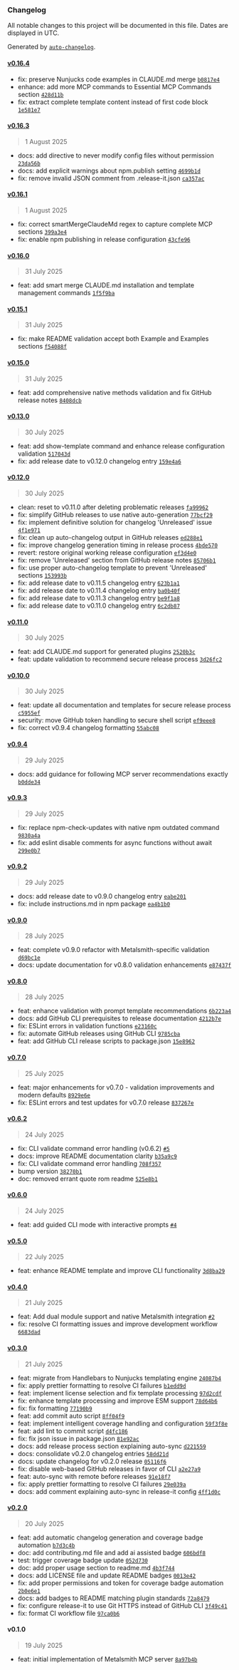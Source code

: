 ### Changelog

All notable changes to this project will be documented in this file. Dates are displayed in UTC.

Generated by [`auto-changelog`](https://github.com/CookPete/auto-changelog).

#### [v0.16.4](https://github.com/wernerglinka/metalsmith-plugin-mcp-server/compare/v0.16.3...v0.16.4)

- fix: preserve Nunjucks code examples in CLAUDE.md merge [`b0817e4`](https://github.com/wernerglinka/metalsmith-plugin-mcp-server/commit/b0817e41092b320ab96758003ed87cb9a2c31275)
- enhance: add more MCP commands to Essential MCP Commands section [`428d11b`](https://github.com/wernerglinka/metalsmith-plugin-mcp-server/commit/428d11b2232bdc82f2f6904cbe8f9de931e1a1dc)
- fix: extract complete template content instead of first code block [`1e581e7`](https://github.com/wernerglinka/metalsmith-plugin-mcp-server/commit/1e581e7419bde86967c0406db5c072290f213468)

#### [v0.16.3](https://github.com/wernerglinka/metalsmith-plugin-mcp-server/compare/v0.16.1...v0.16.3)

> 1 August 2025

- docs: add directive to never modify config files without permission [`23da56b`](https://github.com/wernerglinka/metalsmith-plugin-mcp-server/commit/23da56b0ed4cbda935cf5f6922822f669762fdfc)
- docs: add explicit warnings about npm.publish setting [`4699b1d`](https://github.com/wernerglinka/metalsmith-plugin-mcp-server/commit/4699b1d467d6475f8e5e987339dc5643ead6a2db)
- fix: remove invalid JSON comment from .release-it.json [`ca357ac`](https://github.com/wernerglinka/metalsmith-plugin-mcp-server/commit/ca357ac72d8eafb795a7fbed649befac8a599a24)

#### [v0.16.1](https://github.com/wernerglinka/metalsmith-plugin-mcp-server/compare/v0.16.0...v0.16.1)

> 1 August 2025

- fix: correct smartMergeClaudeMd regex to capture complete MCP sections [`399a3e4`](https://github.com/wernerglinka/metalsmith-plugin-mcp-server/commit/399a3e46f49e0237888906b644420398cadd6c74)
- fix: enable npm publishing in release configuration [`43cfe96`](https://github.com/wernerglinka/metalsmith-plugin-mcp-server/commit/43cfe96d58cf47006d85a0a901cd2b8c73f48324)

#### [v0.16.0](https://github.com/wernerglinka/metalsmith-plugin-mcp-server/compare/v0.15.1...v0.16.0)

> 31 July 2025

- feat: add smart merge CLAUDE.md installation and template management commands [`1f5f9ba`](https://github.com/wernerglinka/metalsmith-plugin-mcp-server/commit/1f5f9ba0b1aacf5839a297af10656b5884074491)

#### [v0.15.1](https://github.com/wernerglinka/metalsmith-plugin-mcp-server/compare/v0.15.0...v0.15.1)

> 31 July 2025

- fix: make README validation accept both Example and Examples sections [`f54088f`](https://github.com/wernerglinka/metalsmith-plugin-mcp-server/commit/f54088fc39d0a08414be5c24c2710bd6c143283f)

#### [v0.15.0](https://github.com/wernerglinka/metalsmith-plugin-mcp-server/compare/v0.13.0...v0.15.0)

> 31 July 2025

- feat: add comprehensive native methods validation and fix GitHub release notes [`8408dcb`](https://github.com/wernerglinka/metalsmith-plugin-mcp-server/commit/8408dcb3382f547af54b806d86f7e051333b8bb5)

#### [v0.13.0](https://github.com/wernerglinka/metalsmith-plugin-mcp-server/compare/v0.12.0...v0.13.0)

> 30 July 2025

- feat: add show-template command and enhance release configuration validation [`517043d`](https://github.com/wernerglinka/metalsmith-plugin-mcp-server/commit/517043d9c66ab4c87b6227b61c7d43b22d58220d)
- fix: add release date to v0.12.0 changelog entry [`159e4a6`](https://github.com/wernerglinka/metalsmith-plugin-mcp-server/commit/159e4a6ab80a1cc7a726d37c8a3a928554102873)

#### [v0.12.0](https://github.com/wernerglinka/metalsmith-plugin-mcp-server/compare/v0.11.0...v0.12.0)

> 30 July 2025

- clean: reset to v0.11.0 after deleting problematic releases [`fa99962`](https://github.com/wernerglinka/metalsmith-plugin-mcp-server/commit/fa9996207b0d8bbf516571a71744bacd1fdff01b)
- fix: simplify GitHub releases to use native auto-generation [`77bcf29`](https://github.com/wernerglinka/metalsmith-plugin-mcp-server/commit/77bcf29db37065907a8980ddfcf048f3d7357e4f)
- fix: implement definitive solution for changelog 'Unreleased' issue [`4f1e971`](https://github.com/wernerglinka/metalsmith-plugin-mcp-server/commit/4f1e971bba87659f1f6ed63eacc6690ed61999cd)
- fix: clean up auto-changelog output in GitHub releases [`ed288e1`](https://github.com/wernerglinka/metalsmith-plugin-mcp-server/commit/ed288e150a18af6bfff63cd094abb1bf811de99b)
- fix: improve changelog generation timing in release process [`4bde570`](https://github.com/wernerglinka/metalsmith-plugin-mcp-server/commit/4bde570bfcd80797c8366c3d2e66e090dc8e4031)
- revert: restore original working release configuration [`ef3d4e0`](https://github.com/wernerglinka/metalsmith-plugin-mcp-server/commit/ef3d4e08a3ee36e2f628d76be7f048ed39e3d7f7)
- fix: remove 'Unreleased' section from GitHub release notes [`85706b1`](https://github.com/wernerglinka/metalsmith-plugin-mcp-server/commit/85706b1865960b6fafd01da840bf940cac0cd4d0)
- fix: use proper auto-changelog template to prevent 'Unreleased' sections [`153993b`](https://github.com/wernerglinka/metalsmith-plugin-mcp-server/commit/153993bfec8ab0a400431a2fe27f19f1ede80c21)
- fix: add release date to v0.11.5 changelog entry [`623b1a1`](https://github.com/wernerglinka/metalsmith-plugin-mcp-server/commit/623b1a1a9367825d6cb28e528128a5a44664c45e)
- fix: add release date to v0.11.4 changelog entry [`ba0b40f`](https://github.com/wernerglinka/metalsmith-plugin-mcp-server/commit/ba0b40f8872db9450a59f7ebed2b02f38230ecb3)
- fix: add release date to v0.11.3 changelog entry [`be9f1a8`](https://github.com/wernerglinka/metalsmith-plugin-mcp-server/commit/be9f1a842d10481f55c3ac2b1b76879f44352cad)
- fix: add release date to v0.11.0 changelog entry [`6c2db87`](https://github.com/wernerglinka/metalsmith-plugin-mcp-server/commit/6c2db87a51c29eaade75658aaeea7f08d4fa838a)

#### [v0.11.0](https://github.com/wernerglinka/metalsmith-plugin-mcp-server/compare/v0.10.0...v0.11.0)

> 30 July 2025

- feat: add CLAUDE.md support for generated plugins [`2520b3c`](https://github.com/wernerglinka/metalsmith-plugin-mcp-server/commit/2520b3cc124fd4f3048127583b97cbd6777e0aa3)
- feat: update validation to recommend secure release process [`3d26fc2`](https://github.com/wernerglinka/metalsmith-plugin-mcp-server/commit/3d26fc22b5af1378546cd79fb7bb8fc9b7a78b09)

#### [v0.10.0](https://github.com/wernerglinka/metalsmith-plugin-mcp-server/compare/v0.9.4...v0.10.0)

> 30 July 2025

- feat: update all documentation and templates for secure release process [`c5955ef`](https://github.com/wernerglinka/metalsmith-plugin-mcp-server/commit/c5955efa6ae60d14af53c21fe3d5e5239cf24dc4)
- security: move GitHub token handling to secure shell script [`ef9eee8`](https://github.com/wernerglinka/metalsmith-plugin-mcp-server/commit/ef9eee80e110e54a5e2ef9c37e2193dad43501e5)
- fix: correct v0.9.4 changelog formatting [`55abc08`](https://github.com/wernerglinka/metalsmith-plugin-mcp-server/commit/55abc08a408afa338cd814ab94bd4c8546ecba33)

#### [v0.9.4](https://github.com/wernerglinka/metalsmith-plugin-mcp-server/compare/v0.9.3...v0.9.4)

> 29 July 2025

- docs: add guidance for following MCP server recommendations exactly [`b0dde34`](https://github.com/wernerglinka/metalsmith-plugin-mcp-server/commit/b0dde34f84fae59db6bc80ec296f8c61ce898f18)

#### [v0.9.3](https://github.com/wernerglinka/metalsmith-plugin-mcp-server/compare/v0.9.2...v0.9.3)

> 29 July 2025

- fix: replace npm-check-updates with native npm outdated command [`9830a4a`](https://github.com/wernerglinka/metalsmith-plugin-mcp-server/commit/9830a4ae1c4ce5cccdc2b769e45b46835a776b8e)
- fix: add eslint disable comments for async functions without await [`299e0b7`](https://github.com/wernerglinka/metalsmith-plugin-mcp-server/commit/299e0b7edb495d464b18b2bf69ae6e03cafacd5a)

#### [v0.9.2](https://github.com/wernerglinka/metalsmith-plugin-mcp-server/compare/v0.9.0...v0.9.2)

> 29 July 2025

- docs: add release date to v0.9.0 changelog entry [`eabe201`](https://github.com/wernerglinka/metalsmith-plugin-mcp-server/commit/eabe201af432c6bf712623283587c2bb097ec077)
- fix: include instructions.md in npm package [`ea4b1b0`](https://github.com/wernerglinka/metalsmith-plugin-mcp-server/commit/ea4b1b016ac43aa3e831d2b32095c1628012b56a)

#### [v0.9.0](https://github.com/wernerglinka/metalsmith-plugin-mcp-server/compare/v0.8.0...v0.9.0)

> 28 July 2025

- feat: complete v0.9.0 refactor with Metalsmith-specific validation [`d69bc1e`](https://github.com/wernerglinka/metalsmith-plugin-mcp-server/commit/d69bc1ecaddf570c92515d3fe1fbedc58036ea6f)
- docs: update documentation for v0.8.0 validation enhancements [`e87437f`](https://github.com/wernerglinka/metalsmith-plugin-mcp-server/commit/e87437fc6898cecb3bf7e1f21e3e2455d3767cd3)

#### [v0.8.0](https://github.com/wernerglinka/metalsmith-plugin-mcp-server/compare/v0.7.0...v0.8.0)

> 28 July 2025

- feat: enhance validation with prompt template recommendations [`6b223a4`](https://github.com/wernerglinka/metalsmith-plugin-mcp-server/commit/6b223a4b7e7b35dcf01db55800530cf09b4e2786)
- docs: add GitHub CLI prerequisites to release documentation [`4212b7e`](https://github.com/wernerglinka/metalsmith-plugin-mcp-server/commit/4212b7ec5295c566cd3ad57c08e5270450d8b252)
- fix: ESLint errors in validation functions [`e23160c`](https://github.com/wernerglinka/metalsmith-plugin-mcp-server/commit/e23160c23ad542594727aacee6d84837398776e1)
- fix: automate GitHub releases using GitHub CLI [`9785cba`](https://github.com/wernerglinka/metalsmith-plugin-mcp-server/commit/9785cbad47881281a6f1b9d1712bf9ccfc3a5823)
- feat: add GitHub CLI release scripts to package.json [`15e8962`](https://github.com/wernerglinka/metalsmith-plugin-mcp-server/commit/15e8962af02fc37e7a3dd80bafccbf60384fd626)

#### [v0.7.0](https://github.com/wernerglinka/metalsmith-plugin-mcp-server/compare/v0.6.2...v0.7.0)

> 25 July 2025

- feat: major enhancements for v0.7.0 - validation improvements and modern defaults [`8929e6e`](https://github.com/wernerglinka/metalsmith-plugin-mcp-server/commit/8929e6ec1171080c3514da63029410122296ee14)
- fix: ESLint errors and test updates for v0.7.0 release [`837267e`](https://github.com/wernerglinka/metalsmith-plugin-mcp-server/commit/837267e0d03adcdeaaa0d424f16dd0e0c456e77c)

#### [v0.6.2](https://github.com/wernerglinka/metalsmith-plugin-mcp-server/compare/v0.6.0...v0.6.2)

> 24 July 2025

- fix: CLI validate command error handling (v0.6.2) [`#5`](https://github.com/wernerglinka/metalsmith-plugin-mcp-server/pull/5)
- docs: improve README documentation clarity [`b35a9c9`](https://github.com/wernerglinka/metalsmith-plugin-mcp-server/commit/b35a9c94cf7f50fac43a31cd96a15dcc5cf3b3ba)
- fix: CLI validate command error handling [`708f357`](https://github.com/wernerglinka/metalsmith-plugin-mcp-server/commit/708f3579742a2edca91c25b9d9ccbfb3470781b8)
- bump version [`38270b1`](https://github.com/wernerglinka/metalsmith-plugin-mcp-server/commit/38270b195e6c8644c2b885d30f5bdcd7048ea954)
- doc: removed errant quote rom readme [`525e8b1`](https://github.com/wernerglinka/metalsmith-plugin-mcp-server/commit/525e8b11a8cfb8e5111d396be6394115196e9119)

#### [v0.6.0](https://github.com/wernerglinka/metalsmith-plugin-mcp-server/compare/v0.5.0...v0.6.0)

> 24 July 2025

- feat: add guided CLI mode with interactive prompts [`#4`](https://github.com/wernerglinka/metalsmith-plugin-mcp-server/pull/4)

#### [v0.5.0](https://github.com/wernerglinka/metalsmith-plugin-mcp-server/compare/v0.4.0...v0.5.0)

> 22 July 2025

- feat: enhance README template and improve CLI functionality [`3d8ba29`](https://github.com/wernerglinka/metalsmith-plugin-mcp-server/commit/3d8ba29de7ee3d611219e6fc02c2b6f17c60a956)

#### [v0.4.0](https://github.com/wernerglinka/metalsmith-plugin-mcp-server/compare/v0.3.0...v0.4.0)

> 21 July 2025

- feat: Add dual module support and native Metalsmith integration [`#2`](https://github.com/wernerglinka/metalsmith-plugin-mcp-server/pull/2)
- fix: resolve CI formatting issues and improve development workflow [`6683dad`](https://github.com/wernerglinka/metalsmith-plugin-mcp-server/commit/6683dad11a54011fe69876ae7c8e860ac84c1a0e)

#### [v0.3.0](https://github.com/wernerglinka/metalsmith-plugin-mcp-server/compare/v0.2.0...v0.3.0)

> 21 July 2025

- feat: migrate from Handlebars to Nunjucks templating engine [`24087b4`](https://github.com/wernerglinka/metalsmith-plugin-mcp-server/commit/24087b4f74654135c618e4f730c839ee1c2f6bb5)
- fix: apply prettier formatting to resolve CI failures [`b1edd9d`](https://github.com/wernerglinka/metalsmith-plugin-mcp-server/commit/b1edd9d5d97775bfc754d2a7c5a029938ce6cf29)
- feat: implement license selection and fix template processing [`97d2cdf`](https://github.com/wernerglinka/metalsmith-plugin-mcp-server/commit/97d2cdfc8c10b372f9827c0c97dac33a2b053c93)
- fix: enhance template processing and improve ESM support [`78d64b6`](https://github.com/wernerglinka/metalsmith-plugin-mcp-server/commit/78d64b65042de29a97d42de9fd1e29e6a76e245e)
- fix: fix formatting [`77190b9`](https://github.com/wernerglinka/metalsmith-plugin-mcp-server/commit/77190b9fb5a0d2ce19b8089667aab00f9c74946a)
- feat: add commit auto script [`8ff04f9`](https://github.com/wernerglinka/metalsmith-plugin-mcp-server/commit/8ff04f901b42723dc4e9cb7c07b5dfba83b00024)
- feat: implement intelligent coverage handling and configuration [`59f3f8e`](https://github.com/wernerglinka/metalsmith-plugin-mcp-server/commit/59f3f8e0e67e590bbf417cf0d4a97db46804a95c)
- feat: add lint to commit script [`d4fc186`](https://github.com/wernerglinka/metalsmith-plugin-mcp-server/commit/d4fc18660b9176d9f336af6ebe4938b10c6bd305)
- fix: fix json issue in package.json [`81e92ac`](https://github.com/wernerglinka/metalsmith-plugin-mcp-server/commit/81e92acf9248292c9a8fe457e9c95addb1f17e6b)
- docs: add release process section explaining auto-sync [`d221559`](https://github.com/wernerglinka/metalsmith-plugin-mcp-server/commit/d2215599c566b2e1e5b221532ef13d640c5a8bf2)
- docs: consolidate v0.2.0 changelog entries [`58dd21d`](https://github.com/wernerglinka/metalsmith-plugin-mcp-server/commit/58dd21dc4827cf3a820b45f8bdd6756de08b2f73)
- docs: update changelog for v0.2.0 release [`05116f6`](https://github.com/wernerglinka/metalsmith-plugin-mcp-server/commit/05116f68c344b0beb3e955f97d27ad3fdf7d693b)
- fix: disable web-based GitHub releases in favor of CLI [`a2e27a9`](https://github.com/wernerglinka/metalsmith-plugin-mcp-server/commit/a2e27a9ca34b3ceee4e4b73a708cee6618df1342)
- feat: auto-sync with remote before releases [`91e18f7`](https://github.com/wernerglinka/metalsmith-plugin-mcp-server/commit/91e18f750ed4f680ee268d5eb1d5c059630fe6ad)
- fix: apply prettier formatting to resolve CI failures [`29e039a`](https://github.com/wernerglinka/metalsmith-plugin-mcp-server/commit/29e039a071cc9dd5c66414df724190ee8beefcce)
- docs: add comment explaining auto-sync in release-it config [`4ff1d0c`](https://github.com/wernerglinka/metalsmith-plugin-mcp-server/commit/4ff1d0c9e9664d1795e4f4ac4c5e0a45ef49f611)

#### [v0.2.0](https://github.com/wernerglinka/metalsmith-plugin-mcp-server/compare/v0.1.0...v0.2.0)

> 20 July 2025

- feat: add automatic changelog generation and coverage badge automation [`b7d3c4b`](https://github.com/wernerglinka/metalsmith-plugin-mcp-server/commit/b7d3c4b11c9a3315e53c7506a1f3bb79ffd81893)
- doc: add contributing.md file and add ai assisted badge [`606bdf8`](https://github.com/wernerglinka/metalsmith-plugin-mcp-server/commit/606bdf854e97b0eb332652fbafcf6079f15471c5)
- test: trigger coverage badge update [`052d730`](https://github.com/wernerglinka/metalsmith-plugin-mcp-server/commit/052d73004c495e006f7e56db0075c81bc76ddd65)
- doc: add proper usage section to readme.md [`4b3f744`](https://github.com/wernerglinka/metalsmith-plugin-mcp-server/commit/4b3f744edc8efca7bb276103125366c693f3fbe9)
- docs: add LICENSE file and update README badges [`0013e42`](https://github.com/wernerglinka/metalsmith-plugin-mcp-server/commit/0013e42cc77fb53338e1fa005c83e801dabc9f57)
- fix: add proper permissions and token for coverage badge automation [`2b0e6e1`](https://github.com/wernerglinka/metalsmith-plugin-mcp-server/commit/2b0e6e1782bc11fe0e83232513b8b79a1f6a8c70)
- docs: add badges to README matching plugin standards [`72a8479`](https://github.com/wernerglinka/metalsmith-plugin-mcp-server/commit/72a84795cd2f596dc48f866959f0ae982345d283)
- fix: configure release-it to use Git HTTPS instead of GitHub CLI [`3f49c41`](https://github.com/wernerglinka/metalsmith-plugin-mcp-server/commit/3f49c411c8b778ad430d226e39ab74bb5c4fb708)
- fix: format CI workflow file [`97ca0b6`](https://github.com/wernerglinka/metalsmith-plugin-mcp-server/commit/97ca0b69bbc33e8f01a5c6ddfc2449fae0efe546)

#### v0.1.0

> 19 July 2025

- feat: initial implementation of Metalsmith MCP server [`8a97b4b`](https://github.com/wernerglinka/metalsmith-plugin-mcp-server/commit/8a97b4b8aae7ae308021699d3f9b2b7db75791b8)
